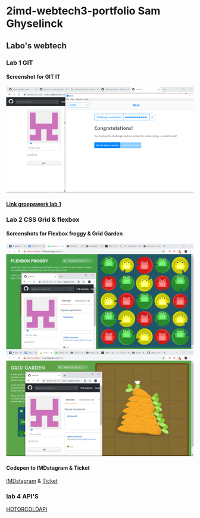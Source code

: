 # 2imd-webtech3-portfolio Sam Ghyselinck

## Labo's webtech
### Lab 1 GIT

#### Screenshot for GIT IT
![alt text](https://github.com/samlinck/2imd-webtech3-portfolio/blob/master/labo-1/images/proof.png "GIT IT")

#### [Link groepswerk lab 1](https://github.com/samlinck/2imd-webtech3-lab1)

### Lab 2 CSS Grid & flexbox

#### Screenshots for Flexbox froggy & Grid Garden
![alt text](https://github.com/samlinck/2imd-webtech3-portfolio/blob/master/labo-2/screenshots/Flexbox%20Froggy.png "Froggy")
![alt text](https://github.com/samlinck/2imd-webtech3-portfolio/blob/master/labo-2/screenshots/Css%20Grid%20Garden.png "Garden")

#### Codepen to IMDstagram & Ticket
[IMDstagram](https://codepen.io/Samlinck/pen/gEmROO) & [Ticket](https://codepen.io/Samlinck/pen/eXvWqe)

### lab 4 API'S

[HOTORCOLDAPI](https://codepen.io/Samlinck/pen/pYZEBq)
